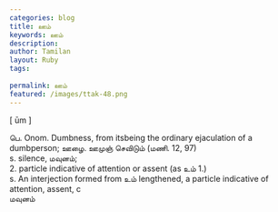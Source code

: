 ```yaml
---
categories: blog
title: ஊம்
keywords: ஊம்
description: 
author: Tamilan
layout: Ruby
tags: 
 
permalink: ஊம்
featured: /images/ttak-48.png
---
```

  
[ ūm ]  
  
பெ. Onom. Dumbness, from itsbeing the ordinary ejaculation of a dumbperson; ஊழை. ஊமுஞ் செவிடும் (மணி. 12, 97)  
s. silence, மவுனம்;  
2. particle indicative of attention or assent (as உம் 1.)  
s. An interjection formed from உம் lengthened, a particle indicative of attention, assent, c  
மவுனம்